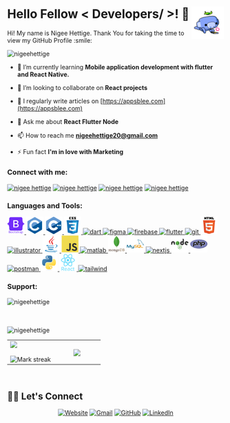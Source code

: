 <h1> Hello Fellow < Developers/ >! 👋

<img width="15%" align="right" alt="Github" src="welcome.gif" />

  </h1>
  
<div size='1px'> Hi! My name is Nigee Hettige. Thank You for taking the time to view my GitHub Profile :smile:

  </div>

<!-- <h1 align="center">Hi 👋, I'm Nigee Hettige</h1>
<h3 align="center">A passionate frontend developer from Sri Lanka. Currently reading for an honours degree in Computer Science.</h3> -->

<p align="left"> <img src="https://komarev.com/ghpvc/?username=nigeehettige&label=Profile%20views&color=0e75b6&style=flat" alt="nigeehettige" /> </p>

- 🌱 I’m currently learning **Mobile application development with flutter and React Native.**

- 👯 I’m looking to collaborate on **React projects**

- 📝 I regularly write articles on [https://appsblee.com](https://appsblee.com)

- 💬 Ask me about **React Flutter Node**

- 📫 How to reach me **nigeehettige20@gmail.com**

- ⚡ Fun fact **I'm in love with Marketing**

<h3 align="left">Connect with me:</h3>
<p align="left">
<a href="https://linkedin.com/in/nigee-hettige" target="blank"><img align="center" src="https://raw.githubusercontent.com/rahuldkjain/github-profile-readme-generator/master/src/images/icons/Social/linked-in-alt.svg" alt="nigee hettige" height="30" width="40" /></a>
<a href="https://fb.com/nigee hettige" target="blank"><img align="center" src="https://raw.githubusercontent.com/rahuldkjain/github-profile-readme-generator/master/src/images/icons/Social/facebook.svg" alt="nigee hettige" height="30" width="40" /></a>
<a href="https://instagram.com/nigee hettige" target="blank"><img align="center" src="https://raw.githubusercontent.com/rahuldkjain/github-profile-readme-generator/master/src/images/icons/Social/instagram.svg" alt="nigee hettige" height="30" width="40" /></a>
<a href="https://www.hackerrank.com/profile/nigeehettige20" target="blank"><img align="center" src="https://raw.githubusercontent.com/rahuldkjain/github-profile-readme-generator/master/src/images/icons/Social/hackerrank.svg" alt="nigee hettige" height="30" width="40" /></a>
</p>

<h3 align="left">Languages and Tools:</h3>
<p align="left"> <a href="https://getbootstrap.com" target="_blank" rel="noreferrer"> <img src="https://raw.githubusercontent.com/devicons/devicon/master/icons/bootstrap/bootstrap-plain-wordmark.svg" alt="bootstrap" width="40" height="40"/> </a> <a href="https://www.cprogramming.com/" target="_blank" rel="noreferrer"> <img src="https://raw.githubusercontent.com/devicons/devicon/master/icons/c/c-original.svg" alt="c" width="40" height="40"/> </a> <a href="https://www.w3schools.com/cpp/" target="_blank" rel="noreferrer"> <img src="https://raw.githubusercontent.com/devicons/devicon/master/icons/cplusplus/cplusplus-original.svg" alt="cplusplus" width="40" height="40"/> </a> <a href="https://www.w3schools.com/css/" target="_blank" rel="noreferrer"> <img src="https://raw.githubusercontent.com/devicons/devicon/master/icons/css3/css3-original-wordmark.svg" alt="css3" width="40" height="40"/> </a> <a href="https://dart.dev" target="_blank" rel="noreferrer"> <img src="https://www.vectorlogo.zone/logos/dartlang/dartlang-icon.svg" alt="dart" width="40" height="40"/> </a> <a href="https://www.figma.com/" target="_blank" rel="noreferrer"> <img src="https://www.vectorlogo.zone/logos/figma/figma-icon.svg" alt="figma" width="40" height="40"/> </a> <a href="https://firebase.google.com/" target="_blank" rel="noreferrer"> <img src="https://www.vectorlogo.zone/logos/firebase/firebase-icon.svg" alt="firebase" width="40" height="40"/> </a> <a href="https://flutter.dev" target="_blank" rel="noreferrer"> <img src="https://www.vectorlogo.zone/logos/flutterio/flutterio-icon.svg" alt="flutter" width="40" height="40"/> </a> <a href="https://git-scm.com/" target="_blank" rel="noreferrer"> <img src="https://www.vectorlogo.zone/logos/git-scm/git-scm-icon.svg" alt="git" width="40" height="40"/> </a> <a href="https://www.w3.org/html/" target="_blank" rel="noreferrer"> <img src="https://raw.githubusercontent.com/devicons/devicon/master/icons/html5/html5-original-wordmark.svg" alt="html5" width="40" height="40"/> </a> <a href="https://www.adobe.com/in/products/illustrator.html" target="_blank" rel="noreferrer"> <img src="https://www.vectorlogo.zone/logos/adobe_illustrator/adobe_illustrator-icon.svg" alt="illustrator" width="40" height="40"/> </a> <a href="https://www.java.com" target="_blank" rel="noreferrer"> <img src="https://raw.githubusercontent.com/devicons/devicon/master/icons/java/java-original.svg" alt="java" width="40" height="40"/> </a> <a href="https://developer.mozilla.org/en-US/docs/Web/JavaScript" target="_blank" rel="noreferrer"> <img src="https://raw.githubusercontent.com/devicons/devicon/master/icons/javascript/javascript-original.svg" alt="javascript" width="40" height="40"/> </a> <a href="https://www.mathworks.com/" target="_blank" rel="noreferrer"> <img src="https://upload.wikimedia.org/wikipedia/commons/2/21/Matlab_Logo.png" alt="matlab" width="40" height="40"/> </a> <a href="https://www.mongodb.com/" target="_blank" rel="noreferrer"> <img src="https://raw.githubusercontent.com/devicons/devicon/master/icons/mongodb/mongodb-original-wordmark.svg" alt="mongodb" width="40" height="40"/> </a> <a href="https://www.mysql.com/" target="_blank" rel="noreferrer"> <img src="https://raw.githubusercontent.com/devicons/devicon/master/icons/mysql/mysql-original-wordmark.svg" alt="mysql" width="40" height="40"/> </a> <a href="https://nextjs.org/" target="_blank" rel="noreferrer"> <img src="https://cdn.worldvectorlogo.com/logos/nextjs-2.svg" alt="nextjs" width="40" height="40"/> </a> <a href="https://nodejs.org" target="_blank" rel="noreferrer"> <img src="https://raw.githubusercontent.com/devicons/devicon/master/icons/nodejs/nodejs-original-wordmark.svg" alt="nodejs" width="40" height="40"/> </a> <a href="https://www.php.net" target="_blank" rel="noreferrer"> <img src="https://raw.githubusercontent.com/devicons/devicon/master/icons/php/php-original.svg" alt="php" width="40" height="40"/> </a> <a href="https://postman.com" target="_blank" rel="noreferrer"> <img src="https://www.vectorlogo.zone/logos/getpostman/getpostman-icon.svg" alt="postman" width="40" height="40"/> </a> <a href="https://www.python.org" target="_blank" rel="noreferrer"> <img src="https://raw.githubusercontent.com/devicons/devicon/master/icons/python/python-original.svg" alt="python" width="40" height="40"/> </a> <a href="https://reactjs.org/" target="_blank" rel="noreferrer"> <img src="https://raw.githubusercontent.com/devicons/devicon/master/icons/react/react-original-wordmark.svg" alt="react" width="40" height="40"/> </a> <a href="https://tailwindcss.com/" target="_blank" rel="noreferrer"> <img src="https://www.vectorlogo.zone/logos/tailwindcss/tailwindcss-icon.svg" alt="tailwind" width="40" height="40"/> </a> </p>

<h3 align="left">Support:</h3>
<p><a href="https://www.buymeacoffee.com/nigeehettige"> <img align="left" src="https://cdn.buymeacoffee.com/buttons/v2/default-yellow.png" height="50" width="210" alt="nigeehettige" /></a></p><br><br>
<br>

<p><img align="center" src="https://github-readme-stats.vercel.app/api/top-langs?username=nigeehettige&show_icons=true&locale=en&layout=compact" alt="nigeehettige" /></p>

<p align="left">
  <!--- stats (start) -->
<table align="center">
<tr border="none">
<td width="50%" align="center">
  <img  align="left"  src="https://github-readme-stats.vercel.app/api?username=nigeehettige&theme=dark&show_icons=true&count_private=true" />
  <br></br>
  <img  title="🔥 Get streak stats for your profile at git.io/streak-stats" alt="Mark streak" src="https://github-readme-streak-stats.herokuapp.com/?user=nigeehettige&theme=dark&hide_border=false" /> 
</td>
  
  <td width="50%" align="center">
    <img  align="center"  src="https://github-readme-stats.anuraghazra1.vercel.app/api/top-langs/?username=nigeehettige&theme=dark&hide_border=true&no-bg=true&no-frame=true&langs_count=7"/>
  </td>
</tr>
</table>

</p>

<br>

## 👨‍💻 Let's Connect

<p align="center">
  <a href="https://www.appsblee.com/"><img src="https://img.icons8.com/bubbles/50/000000/web.png" alt="Website"/></a>
	<a href="mailto:nigeehettige20@gmail.com"><img src="https://img.icons8.com/bubbles/50/000000/gmail.png" alt="Gmail"/></a>
	<a href="https://github.com/NigeeHettige"><img src="https://img.icons8.com/bubbles/50/000000/github.png" alt="GitHub"/></a>
	<a href="https://www.linkedin.com/in/nigee-hettige/"><img src="https://img.icons8.com/bubbles/50/000000/linkedin.png" alt="LinkedIn"/></a>
	
</p>
